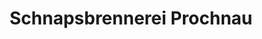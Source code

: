 ---
title: "Schnapsbrennerei Prochnau"
url: /boennigheim/schnapsbrennerei-prochnau/
shop: Spirituosen
---
